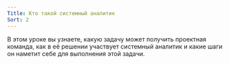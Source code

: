 ```yaml
---
Title: Кто такой системный аналитик
Sort: 2
---
```


В этом уроке вы узнаете, какую задачу может получить проектная команда, как в её решении участвует системный аналитик и какие шаги он наметит себе для выполнения этой задачи.
